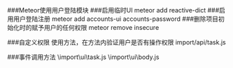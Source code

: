 ###Meteor使用用户登陆模块
###启用临时UI
meteor add reactive-dict
###启用用户登陆注册
meteor add accounts-ui accounts-password
###删除项目初始化时的赋予用户的任何权限
meteor remove insecure

###自定义权限
使用方法，在方法内验证用户是否有操作权限
import/api/task.js

###事件调用方法
\import\ui\task.js
\import\ui\body.js